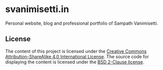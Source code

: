 # svanimisetti.in

Personal website, blog and professional portfolio of Sampath Vanimisetti.

## License

The content of this project is licensed under the
[Creative Commons Attribution-ShareAlike 4.0 International License](LICENSE-CONTENT.md).
The source code for displaying the content is licensed under the
[BSD 2-Clause license](LICENSE-SOURCE.md).

